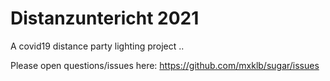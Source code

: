 # Distanzuntericht 2021
A covid19 distance party lighting project ..

Please open questions/issues here: https://github.com/mxklb/sugar/issues
